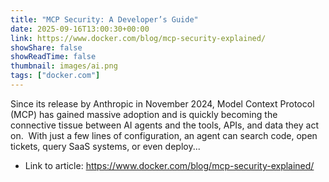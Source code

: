 ```yaml
---
title: "MCP Security: A Developer’s Guide"
date: 2025-09-16T13:00:30+00:00
link: https://www.docker.com/blog/mcp-security-explained/
showShare: false
showReadTime: false
thumbnail: images/ai.png
tags: ["docker.com"]
---
```

Since its release by Anthropic in November 2024, Model Context Protocol (MCP) has gained massive adoption and is quickly becoming the connective tissue between AI agents and the tools, APIs, and data they act on.  With just a few lines of configuration, an agent can search code, open tickets, query SaaS systems, or even deploy...

- Link to article: https://www.docker.com/blog/mcp-security-explained/